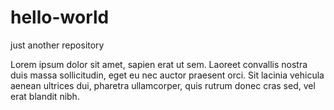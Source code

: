 # hello-world
just another repository 


Lorem ipsum dolor sit amet, sapien erat ut sem. Laoreet convallis nostra duis massa sollicitudin, eget eu nec auctor praesent orci. Sit lacinia vehicula aenean ultrices dui, pharetra ullamcorper, quis rutrum donec cras sed, vel erat blandit nibh.
